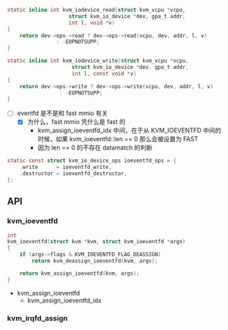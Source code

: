 

```c
static inline int kvm_iodevice_read(struct kvm_vcpu *vcpu,
				    struct kvm_io_device *dev, gpa_t addr,
				    int l, void *v)
{
	return dev->ops->read ? dev->ops->read(vcpu, dev, addr, l, v)
				: -EOPNOTSUPP;
}

static inline int kvm_iodevice_write(struct kvm_vcpu *vcpu,
				     struct kvm_io_device *dev, gpa_t addr,
				     int l, const void *v)
{
	return dev->ops->write ? dev->ops->write(vcpu, dev, addr, l, v)
				 : -EOPNOTSUPP;
}
```
- [ ] eventfd 是不是和 fast mmio 有关
  - [x] 为什么，fast mmio 凭什么是 fast 的
      - kvm_assign_ioeventfd_idx 中间，在于从 KVM_IOEVENTFD 中间的时候，如果 kvm_ioeventfd::len == 0 那么会被设置为 FAST 
      - 因为 len == 0 的不存在 datamatch 的判断

```c
static const struct kvm_io_device_ops ioeventfd_ops = {
	.write      = ioeventfd_write,
	.destructor = ioeventfd_destructor,
};
```


## API

### kvm_ioeventfd
```c
int
kvm_ioeventfd(struct kvm *kvm, struct kvm_ioeventfd *args)
{
	if (args->flags & KVM_IOEVENTFD_FLAG_DEASSIGN)
		return kvm_deassign_ioeventfd(kvm, args);

	return kvm_assign_ioeventfd(kvm, args);
}
```
- kvm_assign_ioeventfd
  - kvm_assign_ioeventfd_idx

### kvm_irqfd_assign



[^1]: https://kernelgo.org/mmio.html
